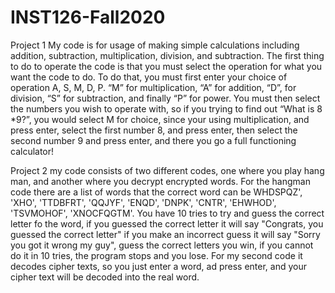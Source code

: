 # INST126-Fall2020
Project 1
My code is for usage of making simple calculations including addition, subtraction, multiplication, division, and subtraction. The first thing to do to operate the code is that you must select the operation for what you want the code to do. To do that, you must first enter your choice of operation A, S, M, D, P. “M” for multiplication, “A” for addition, “D”, for division, “S” for subtraction, and finally “P” for power. You must then select the numbers you wish to operate with, so if you trying to find out “What is 8 *9?”, you  would select M for choice, since your using multiplication, and press enter,  select the first number 8, and press enter, then select the second number 9 and press enter, and there you go a full functioning calculator!


Project 2 my code consists of two different codes, one where you play hang man, and another where you decrypt encrypted words. For the hangman code there are a list of words that the correct word can be WHDSPQZ', 'XHO', 'TTDBFRT', 'QQJYF', 'ENQD', 'DNPK', 'CNTR', 'EHWHOD', 'TSVMOHOF', 'XNOCFQGTM'. You have 10 tries to try and guess the correct letter fo the word, if you guessed the correct letter it will say "Congrats, you guessed the correct letter" if you make an incorrect guess it will say "Sorry you got it wrong my guy", guess the correct letters you win, if you cannot do it in 10 tries, the program stops and you lose. For my second code it decodes cipher texts, so you just enter a word, ad press enter, and your cipher text will be decoded into the real word.
